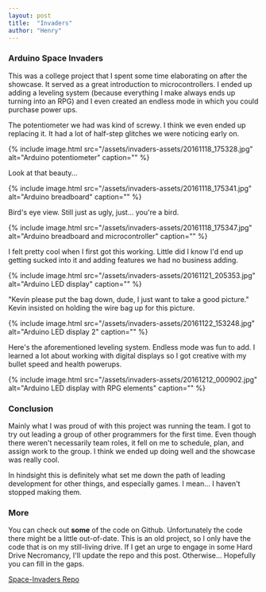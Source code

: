 ```yaml
---
layout: post
title:  "Invaders"
author: "Henry"
---
```


### Arduino Space Invaders

This was a college project that I spent some time elaborating on after the showcase. It served as a great introduction to microcontrollers. I ended up adding a leveling system (because everything I make always ends up turning into an RPG) and I even created an endless mode in which you could purchase power ups.

The potentiometer we had was kind of screwy. I think we even ended up replacing it. It had a lot of half-step glitches we were noticing early on.

{% include image.html src="/assets/invaders-assets/20161118_175328.jpg" alt="Arduino potentiometer" caption="" %}

Look at that beauty...

{% include image.html src="/assets/invaders-assets/20161118_175341.jpg" alt="Arduino breadboard" caption="" %}

Bird's eye view. Still just as ugly, just... you're a bird.

{% include image.html src="/assets/invaders-assets/20161118_175347.jpg" alt="Arduino breadboard and microcontroller" caption="" %}

I felt pretty cool when I first got this working. Little did I know I'd end up getting sucked into it and adding features we had no business adding.

{% include image.html src="/assets/invaders-assets/20161121_205353.jpg" alt="Arduino LED display" caption="" %}

"Kevin please put the bag down, dude, I just want to take a good picture." Kevin insisted on holding the wire bag up for this picture.


{% include image.html src="/assets/invaders-assets/20161122_153248.jpg" alt="Arduino LED display 2" caption="" %}

Here's the aforementioned leveling system. Endless mode was fun to add. I learned a lot about working with digital displays so I got creative with my bullet speed and health powerups.

{% include image.html src="/assets/invaders-assets/20161212_000902.jpg" alt="Arduino LED display with RPG elements" caption="" %}

### Conclusion

Mainly what I was proud of with this project was running the team. I got to try out leading a group of other programmers for the first time. Even though there weren't necessarily team roles, it fell on me to schedule, plan, and assign work to the group. I think we ended up doing well and the showcase was really cool. 

In hindsight this is definitely what set me down the path of leading development for other things, and especially games. I mean... I haven't stopped making them.

### More
You can check out **some** of the code on Github. Unfortunately the code there might be a little out-of-date. This is an old project, so I only have the code that is on my still-living drive. If I get an urge to engage in some Hard Drive Necromancy, I'll update the repo and this post. Otherwise... Hopefully you can fill in the gaps.

[Space-Invaders Repo](https://github.com/ClarkStraws/Space-Invaders)

